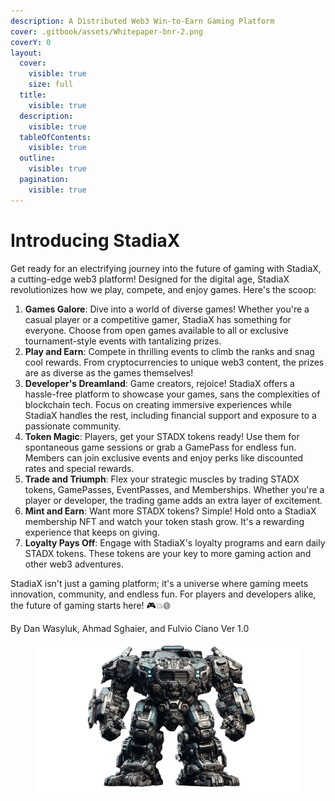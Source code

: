 ```yaml
---
description: A Distributed Web3 Win-to-Earn Gaming Platform
cover: .gitbook/assets/Whitepaper-bnr-2.png
coverY: 0
layout:
  cover:
    visible: true
    size: full
  title:
    visible: true
  description:
    visible: true
  tableOfContents:
    visible: true
  outline:
    visible: true
  pagination:
    visible: true
---
```


# Introducing StadiaX

Get ready for an electrifying journey into the future of gaming with StadiaX, a cutting-edge web3 platform! Designed for the digital age, StadiaX revolutionizes how we play, compete, and enjoy games. Here's the scoop:

1. **Games Galore**: Dive into a world of diverse games! Whether you're a casual player or a competitive gamer, StadiaX has something for everyone. Choose from open games available to all or exclusive tournament-style events with tantalizing prizes.
2. **Play and Earn**: Compete in thrilling events to climb the ranks and snag cool rewards. From cryptocurrencies to unique web3 content, the prizes are as diverse as the games themselves!
3. **Developer's Dreamland**: Game creators, rejoice! StadiaX offers a hassle-free platform to showcase your games, sans the complexities of blockchain tech. Focus on creating immersive experiences while StadiaX handles the rest, including financial support and exposure to a passionate community.
4. **Token Magic**: Players, get your STADX tokens ready! Use them for spontaneous game sessions or grab a GamePass for endless fun. Members can join exclusive events and enjoy perks like discounted rates and special rewards.
5. **Trade and Triumph**: Flex your strategic muscles by trading STADX tokens, GamePasses, EventPasses, and Memberships. Whether you're a player or developer, the trading game adds an extra layer of excitement.
6. **Mint and Earn**: Want more STADX tokens? Simple! Hold onto a StadiaX membership NFT and watch your token stash grow. It's a rewarding experience that keeps on giving.
7. **Loyalty Pays Off**: Engage with StadiaX's loyalty programs and earn daily STADX tokens. These tokens are your key to more gaming action and other web3 adventures.

StadiaX isn't just a gaming platform; it's a universe where gaming meets innovation, community, and endless fun. For players and developers alike, the future of gaming starts here! 🎮💥🌐

By Dan Wasyluk, Ahmad Sghaier, and Fulvio Ciano Ver 1.0

<div align="left" data-full-width="false">

<figure><img src=".gitbook/assets/Group_58-removebg-preview (1).png" alt=""><figcaption></figcaption></figure>

</div>
